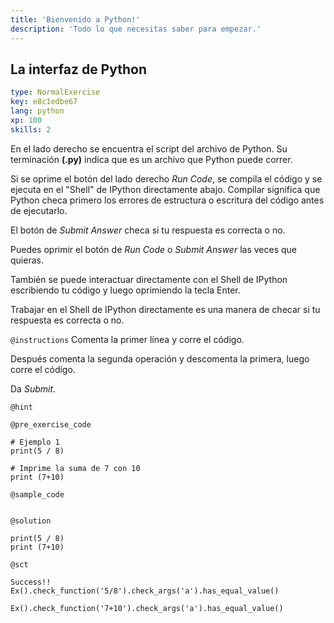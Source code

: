 ```yaml
---
title: 'Bienvenido a Python!'
description: 'Todo lo que necesitas saber para empezar.'
---
```


## La interfaz de Python

```yaml
type: NormalExercise
key: e8c1edbe67
lang: python
xp: 100
skills: 2
```

En el lado derecho se encuentra el script del archivo de Python. Su terminación **(.py)** indica que es un archivo que Python puede correr.

Si se oprime el botón del lado derecho _Run Code_, se compila el código y se ejecuta en el "Shell" de IPython directamente abajo. Compilar significa que Python checa primero los errores de estructura o escritura del código antes de ejecutarlo.

El botón de _Submit Answer_ checa si tu respuesta es correcta o no.

Puedes oprimir el botón de _Run Code_ o _Submit Answer_ las veces que quieras.

También se puede interactuar directamente con el Shell de IPython escribiendo tu código y luego oprimiendo la tecla Enter.

Trabajar en el Shell de IPython directamente es una manera de checar si tu respuesta es correcta o no.


`@instructions`
Comenta la primer línea y corre el código.

Después comenta la segunda operación y descomenta la primera, luego corre el código.

Da _Submit_.

`@hint`


`@pre_exercise_code`
```{python}
# Ejemplo 1
print(5 / 8)

# Imprime la suma de 7 con 10
print (7+10)
```

`@sample_code`
```{python}

```

`@solution`
```{python}
print(5 / 8)
print (7+10)
```

`@sct`
```{python}
Success!!
Ex().check_function('5/8').check_args('a').has_equal_value()

Ex().check_function('7+10').check_args('a').has_equal_value()
```
